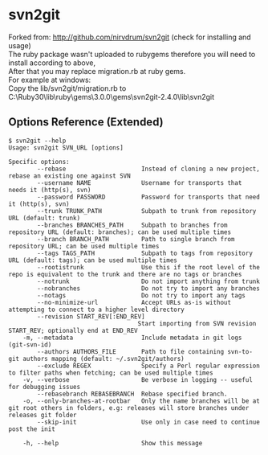 svn2git
=======

Forked from: http://github.com/nirvdrum/svn2git (check for installing and usage)  
The ruby package wasn't uploaded to rubygems therefore you will need to install according to above,  
After that you may replace migration.rb at ruby gems.  
For example at windows:  
Copy the lib/svn2git/migration.rb to C:\Ruby30\lib\ruby\gems\3.0.0\gems\svn2git-2.4.0\lib\svn2git  

Options Reference (Extended)
----------------------------

    $ svn2git --help
    Usage: svn2git SVN_URL [options]
    
    Specific options:
            --rebase                     Instead of cloning a new project, rebase an existing one against SVN
            --username NAME              Username for transports that needs it (http(s), svn)
            --password PASSWORD          Password for transports that need it (http(s), svn)
            --trunk TRUNK_PATH           Subpath to trunk from repository URL (default: trunk)
            --branches BRANCHES_PATH     Subpath to branches from repository URL (default: branches); can be used multiple times
            --branch BRANCH_PATH         Path to single branch from repository URL; can be used multiple times
            --tags TAGS_PATH             Subpath to tags from repository URL (default: tags); can be used multiple times
            --rootistrunk                Use this if the root level of the repo is equivalent to the trunk and there are no tags or branches
            --notrunk                    Do not import anything from trunk
            --nobranches                 Do not try to import any branches
            --notags                     Do not try to import any tags
            --no-minimize-url            Accept URLs as-is without attempting to connect to a higher level directory
            --revision START_REV[:END_REV]
                                        Start importing from SVN revision START_REV; optionally end at END_REV
        -m, --metadata                   Include metadata in git logs (git-svn-id)
            --authors AUTHORS_FILE       Path to file containing svn-to-git authors mapping (default: ~/.svn2git/authors)
            --exclude REGEX              Specify a Perl regular expression to filter paths when fetching; can be used multiple times
        -v, --verbose                    Be verbose in logging -- useful for debugging issues
            --rebasebranch REBASEBRANCH  Rebase specified branch.
        -o, --only-branches-at-rootbar   Only the name branches will be at git root others in folders, e.g: releases will store branches under releases git folder
            --skip-init                  Use only in case need to continue post the init

        -h, --help                       Show this message